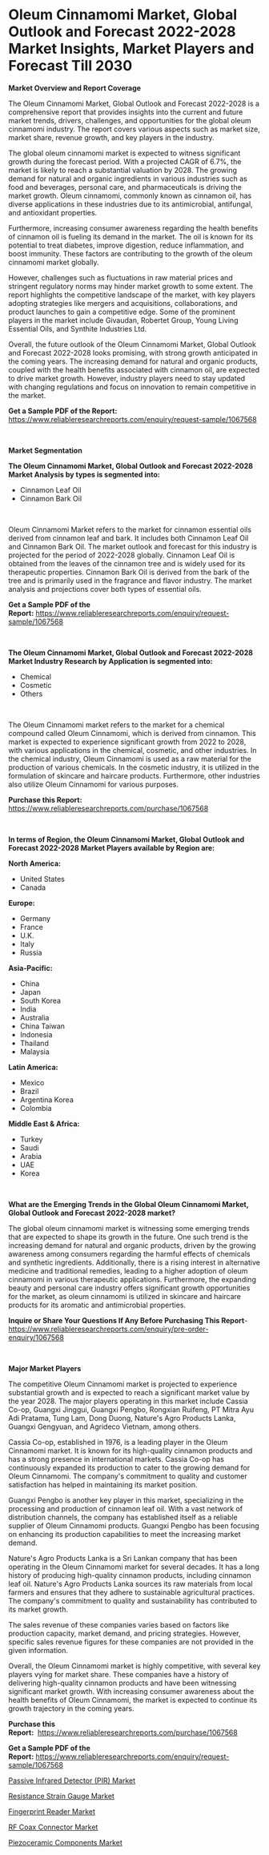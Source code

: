 <p><h1>Oleum Cinnamomi Market, Global Outlook and Forecast 2022-2028 Market Insights, Market Players and Forecast Till 2030</h1></p><p><strong>Market Overview and Report Coverage</strong></p>
<p><p>The Oleum Cinnamomi Market, Global Outlook and Forecast 2022-2028 is a comprehensive report that provides insights into the current and future market trends, drivers, challenges, and opportunities for the global oleum cinnamomi industry. The report covers various aspects such as market size, market share, revenue growth, and key players in the industry.</p><p>The global oleum cinnamomi market is expected to witness significant growth during the forecast period. With a projected CAGR of 6.7%, the market is likely to reach a substantial valuation by 2028. The growing demand for natural and organic ingredients in various industries such as food and beverages, personal care, and pharmaceuticals is driving the market growth. Oleum cinnamomi, commonly known as cinnamon oil, has diverse applications in these industries due to its antimicrobial, antifungal, and antioxidant properties.</p><p>Furthermore, increasing consumer awareness regarding the health benefits of cinnamon oil is fueling its demand in the market. The oil is known for its potential to treat diabetes, improve digestion, reduce inflammation, and boost immunity. These factors are contributing to the growth of the oleum cinnamomi market globally.</p><p>However, challenges such as fluctuations in raw material prices and stringent regulatory norms may hinder market growth to some extent. The report highlights the competitive landscape of the market, with key players adopting strategies like mergers and acquisitions, collaborations, and product launches to gain a competitive edge. Some of the prominent players in the market include Givaudan, Robertet Group, Young Living Essential Oils, and Synthite Industries Ltd.</p><p>Overall, the future outlook of the Oleum Cinnamomi Market, Global Outlook and Forecast 2022-2028 looks promising, with strong growth anticipated in the coming years. The increasing demand for natural and organic products, coupled with the health benefits associated with cinnamon oil, are expected to drive market growth. However, industry players need to stay updated with changing regulations and focus on innovation to remain competitive in the market.</p></p>
<p><strong>Get a Sample PDF of the Report:</strong> <a href="https://www.reliableresearchreports.com/enquiry/request-sample/1067568">https://www.reliableresearchreports.com/enquiry/request-sample/1067568</a></p>
<p>&nbsp;</p>
<p><strong>Market Segmentation</strong></p>
<p><strong>The Oleum Cinnamomi Market, Global Outlook and Forecast 2022-2028 Market Analysis by types is segmented into:</strong></p>
<p><ul><li>Cinnamon Leaf Oil</li><li>Cinnamon Bark Oil</li></ul></p>
<p>&nbsp;</p>
<p><p>Oleum Cinnamomi Market refers to the market for cinnamon essential oils derived from cinnamon leaf and bark. It includes both Cinnamon Leaf Oil and Cinnamon Bark Oil. The market outlook and forecast for this industry is projected for the period of 2022-2028 globally. Cinnamon Leaf Oil is obtained from the leaves of the cinnamon tree and is widely used for its therapeutic properties. Cinnamon Bark Oil is derived from the bark of the tree and is primarily used in the fragrance and flavor industry. The market analysis and projections cover both types of essential oils.</p></p>
<p><strong>Get a Sample PDF of the Report:</strong>&nbsp;<a href="https://www.reliableresearchreports.com/enquiry/request-sample/1067568">https://www.reliableresearchreports.com/enquiry/request-sample/1067568</a></p>
<p>&nbsp;</p>
<p><strong>The Oleum Cinnamomi Market, Global Outlook and Forecast 2022-2028 Market Industry Research by Application is segmented into:</strong></p>
<p><ul><li>Chemical</li><li>Cosmetic</li><li>Others</li></ul></p>
<p>&nbsp;</p>
<p><p>The Oleum Cinnamomi market refers to the market for a chemical compound called Oleum Cinnamomi, which is derived from cinnamon. This market is expected to experience significant growth from 2022 to 2028, with various applications in the chemical, cosmetic, and other industries. In the chemical industry, Oleum Cinnamomi is used as a raw material for the production of various chemicals. In the cosmetic industry, it is utilized in the formulation of skincare and haircare products. Furthermore, other industries also utilize Oleum Cinnamomi for various purposes.</p></p>
<p><strong>Purchase this Report:</strong>&nbsp; <a href="https://www.reliableresearchreports.com/purchase/1067568">https://www.reliableresearchreports.com/purchase/1067568</a></p>
<p>&nbsp;</p>
<p><strong>In terms of Region, the Oleum Cinnamomi Market, Global Outlook and Forecast 2022-2028 Market Players available by Region are:</strong></p>
<p>
    <p> <strong> North America: </strong>
        <ul>
            <li>United States</li>
            <li>Canada</li>
        </ul>
        </p> 
    <p> <strong> Europe: </strong>
        <ul>
            <li>Germany</li>
            <li>France</li>
            <li>U.K.</li>
            <li>Italy</li>
            <li>Russia</li>
        </ul>
        </p> 
    <p> <strong> Asia-Pacific: </strong>
        <ul>
            <li>China</li>
            <li>Japan</li>
            <li>South Korea</li>
            <li>India</li>
            <li>Australia</li>
            <li>China Taiwan</li>
            <li>Indonesia</li>
            <li>Thailand</li>
            <li>Malaysia</li>
        </ul>
        </p> 
    <p> <strong> Latin America: </strong>
        <ul>
            <li>Mexico</li>
            <li>Brazil</li>
            <li>Argentina Korea</li>
            <li>Colombia</li>
        </ul>
        </p> 
    <p> <strong> Middle East & Africa: </strong>
        <ul>
            <li>Turkey</li>
            <li>Saudi</li>
            <li>Arabia</li>
            <li>UAE</li>
            <li>Korea</li>
        </ul>
    </p>
    </p>
<p>&nbsp;</p>
<p><strong>What are the Emerging Trends in the Global Oleum Cinnamomi Market, Global Outlook and Forecast 2022-2028 market?</strong></p>
<p><p>The global oleum cinnamomi market is witnessing some emerging trends that are expected to shape its growth in the future. One such trend is the increasing demand for natural and organic products, driven by the growing awareness among consumers regarding the harmful effects of chemicals and synthetic ingredients. Additionally, there is a rising interest in alternative medicine and traditional remedies, leading to a higher adoption of oleum cinnamomi in various therapeutic applications. Furthermore, the expanding beauty and personal care industry offers significant growth opportunities for the market, as oleum cinnamomi is utilized in skincare and haircare products for its aromatic and antimicrobial properties.</p></p>
<p><strong>Inquire or Share Your Questions If Any Before Purchasing This Report</strong>- <a href="https://www.reliableresearchreports.com/enquiry/pre-order-enquiry/1067568">https://www.reliableresearchreports.com/enquiry/pre-order-enquiry/1067568</a></p>
<p>&nbsp;</p>
<p><strong>Major Market Players</strong></p>
<p><p>The competitive Oleum Cinnamomi market is projected to experience substantial growth and is expected to reach a significant market value by the year 2028. The major players operating in this market include Cassia Co-op, Guangxi Jinggui, Guangxi Pengbo, Rongxian Ruifeng, PT Mitra Ayu Adi Pratama, Tung Lam, Dong Duong, Nature's Agro Products Lanka, Guangxi Gengyuan, and Agrideco Vietnam, among others.</p><p>Cassia Co-op, established in 1976, is a leading player in the Oleum Cinnamomi market. It is known for its high-quality cinnamon products and has a strong presence in international markets. Cassia Co-op has continuously expanded its production to cater to the growing demand for Oleum Cinnamomi. The company's commitment to quality and customer satisfaction has helped in maintaining its market position.</p><p>Guangxi Pengbo is another key player in this market, specializing in the processing and production of cinnamon leaf oil. With a vast network of distribution channels, the company has established itself as a reliable supplier of Oleum Cinnamomi products. Guangxi Pengbo has been focusing on enhancing its production capabilities to meet the increasing market demand.</p><p>Nature's Agro Products Lanka is a Sri Lankan company that has been operating in the Oleum Cinnamomi market for several decades. It has a long history of producing high-quality cinnamon products, including cinnamon leaf oil. Nature's Agro Products Lanka sources its raw materials from local farmers and ensures that they adhere to sustainable agricultural practices. The company's commitment to quality and sustainability has contributed to its market growth.</p><p>The sales revenue of these companies varies based on factors like production capacity, market demand, and pricing strategies. However, specific sales revenue figures for these companies are not provided in the given information.</p><p>Overall, the Oleum Cinnamomi market is highly competitive, with several key players vying for market share. These companies have a history of delivering high-quality cinnamon products and have been witnessing significant market growth. With increasing consumer awareness about the health benefits of Oleum Cinnamomi, the market is expected to continue its growth trajectory in the coming years.</p></p>
<p><strong>Purchase this Report:</strong>&nbsp;&nbsp;<a href="https://www.reliableresearchreports.com/purchase/1067568">https://www.reliableresearchreports.com/purchase/1067568</a></p>
<p></p>
<p><strong>Get a Sample PDF of the Report:</strong>&nbsp;<a href="https://www.reliableresearchreports.com/enquiry/request-sample/1067568">https://www.reliableresearchreports.com/enquiry/request-sample/1067568</a></p>
<p><p><a href="https://www.reportprime.com/passive-infrared-detector-pir-r5790">Passive Infrared Detector (PIR) Market</a></p><p><a href="https://medium.com/@reportprime03/resistance-strain-gauge-market-size-growth-forecast-2023-2030-c01b432826c5">Resistance Strain Gauge Market</a></p><p><a href="https://www.linkedin.com/pulse/fingerprint-reader-market-size-share-global-analysis-wov2e/">Fingerprint Reader Market</a></p><p><a href="https://medium.com/@reportprime04/rf-coax-connector-market-size-growth-forecast-2023-2030-59d6d4771a8f">RF Coax Connector Market</a></p><p><a href="https://www.reportprime.com/piezoceramic-components-r5796">Piezoceramic Components Market</a></p></p>